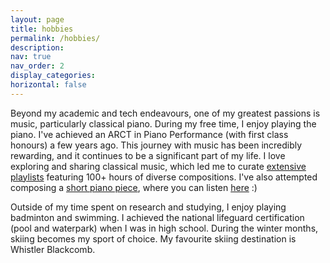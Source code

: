 ```yaml
---
layout: page
title: hobbies
permalink: /hobbies/
description:
nav: true
nav_order: 2
display_categories:
horizontal: false
---
```


Beyond my academic and tech endeavours, one of my greatest passions is music, particularly classical piano. During my free time, I enjoy playing the piano. I've achieved an ARCT in Piano Performance (with first class honours) a few years ago. This journey with music has been incredibly rewarding, and it continues to be a significant part of my life. I love exploring and sharing classical music, which led me to curate <a href="https://open.spotify.com/user/rr7law95bbjsipamtxz1bktk0?si=404fe120e73b48e2">extensive playlists</a> featuring 100+ hours of diverse compositions. I've also attempted composing a <a href="/assets/pdf/first.pdf" target="_blank">short piano piece</a>, where you can listen <a href="/assets/audio/first.wav" target="_blank">here</a> :)

Outside of my time spent on research and studying, I enjoy playing badminton and swimming. I achieved the national lifeguard certification (pool and waterpark) when I was in high school. During the winter months, skiing becomes my sport of choice. My favourite skiing destination is Whistler Blackcomb.